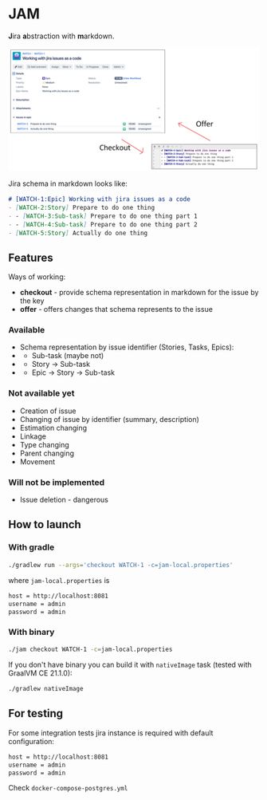 # JAM

**J**ira **a**bstraction with **m**arkdown.

<img src="assets/poc.png" width="700" height="auto">

Jira schema in markdown looks like:
```markdown
# [WATCH-1:Epic] Working with jira issues as a code
- [WATCH-2:Story] Prepare to do one thing
- - [WATCH-3:Sub-task] Prepare to do one thing part 1
- - [WATCH-4:Sub-task] Prepare to do one thing part 2
- [WATCH-5:Story] Actually do one thing
```

## Features

Ways of working:
- **checkout** - provide schema representation in markdown for the issue by the key
- **offer** - offers changes that schema represents to the issue

### Available

- Schema representation by issue identifier (Stories, Tasks, Epics):
- - Sub-task (maybe not)
- - Story -> Sub-task
- - Epic -> Story -> Sub-task

### Not available yet

- Creation of issue
- Changing of issue by identifier (summary, description)
- Estimation changing
- Linkage
- Type changing
- Parent changing
- Movement

### Will not be implemented

- Issue deletion - dangerous

## How to launch

### With gradle

```bash
./gradlew run --args='checkout WATCH-1 -c=jam-local.properties'
```
where `jam-local.properties` is
```properties
host = http://localhost:8081
username = admin
password = admin
```

### With binary

```bash
./jam checkout WATCH-1 -c=jam-local.properties
```

If you don't have binary you can build it with `nativeImage` task (tested with GraalVM CE 21.1.0):
```bash
./gradlew nativeImage
```

## For testing

For some integration tests jira instance is required with default configuration: 
```properties
host = http://localhost:8081
username = admin
password = admin
```
Check `docker-compose-postgres.yml`